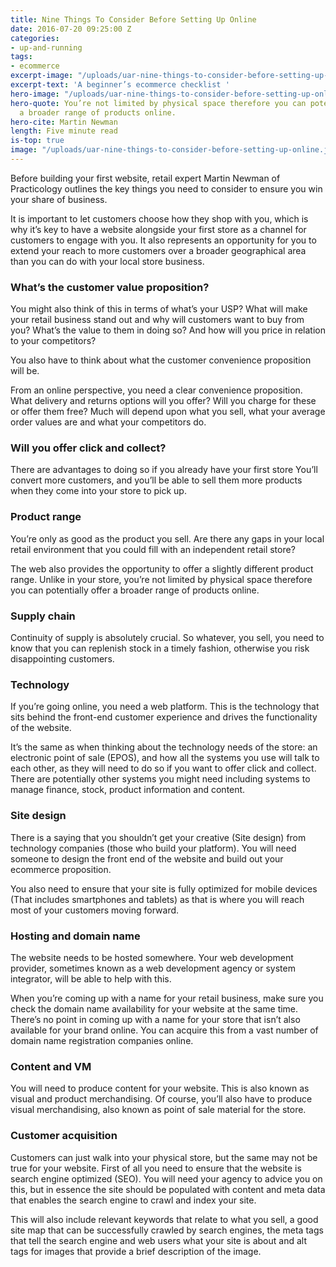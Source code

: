 ```yaml
---
title: Nine Things To Consider Before Setting Up Online
date: 2016-07-20 09:25:00 Z
categories:
- up-and-running
tags:
- ecommerce
excerpt-image: "/uploads/uar-nine-things-to-consider-before-setting-up-online.jpg"
excerpt-text: 'A beginner’s ecommerce checklist '
hero-image: "/uploads/uar-nine-things-to-consider-before-setting-up-online.jpg"
hero-quote: You’re not limited by physical space therefore you can potentially offer
  a broader range of products online.
hero-cite: Martin Newman
length: Five minute read
is-top: true
image: "/uploads/uar-nine-things-to-consider-before-setting-up-online.jpg"
---
```


Before building your first website, retail expert Martin Newman of Practicology outlines the key things you need to consider to ensure you win your share of business. 

It is important to let customers choose how they shop with you, which is why it’s key to have a website alongside your first store as a channel for customers to engage with you. It also represents an opportunity for you to extend your reach to more customers over a broader geographical area than you can do with your local store business.

### What’s the customer value proposition?

You might also think of this in terms of what’s your USP? What will make your retail business stand out and why will customers want to buy from you? What’s the value to them in doing so? And how will you price in relation to your competitors?

You also have to think about what the customer convenience proposition will be.

From an online perspective, you need a clear convenience proposition. What delivery and returns options will you offer? Will you charge for these or offer them free? Much will depend upon what you sell, what your average order values are and what your competitors do.

### Will you offer click and collect?

There are advantages to doing so if you already have your first store You’ll convert more customers, and you’ll be able to sell them more products when they come into your store to pick up.

### Product range

You’re only as good as the product you sell. Are there any gaps in your local retail environment that you could fill with an independent retail store?

The web also provides the opportunity to offer a slightly different product range. Unlike in your store, you’re not limited by physical space therefore you can potentially offer a broader range of products online.

### Supply chain

Continuity of supply is absolutely crucial. So whatever, you sell, you need to know that you can replenish stock in a timely fashion, otherwise you risk disappointing customers.

### Technology

If you’re going online, you need a web platform. This is the technology that sits behind the front-end customer experience and drives the functionality of the website.

It’s the same as when thinking about the technology needs of the store: an electronic point of sale (EPOS), and how all the systems you use will talk to each other, as they will need to do so if you want to offer click and collect. There are potentially other systems you might need including systems to manage finance, stock, product information and content.

### Site design

There is a saying that you shouldn’t get your creative (Site design) from technology companies (those who build your platform). You will need someone to design the front end of the website and build out your ecommerce proposition.

You also need to ensure that your site is fully optimized for mobile devices (That includes smartphones and tablets) as that is where you will reach most of your customers moving forward. 

### Hosting and domain name

The website needs to be hosted somewhere. Your web development provider, sometimes known as a web development agency or system integrator, will be able to help with this.

When you’re coming up with a name for your retail business, make sure you check the domain name availability for your website at the same time. There’s no point in coming up with a name for your store that isn’t also available for your brand online. You can acquire this from a vast number of domain name registration companies online.

### Content and VM

You will need to produce content for your website. This is also known as visual and product merchandising. Of course, you’ll also have to produce visual merchandising, also known as point of sale material for the store.

### Customer acquisition

Customers can just walk into your physical store, but the same may not be true for your website. First of all you need to ensure that the website is search engine optimized (SEO). You will need your agency to advice you on this, but in essence the site should be populated with content and meta data that enables the search engine to crawl and index your site.

This will also include relevant keywords that relate to what you sell, a good site map that can be successfully crawled by search engines, the meta tags that tell the search engine and web users what your site is about and alt tags for images that provide a brief description of the image. 